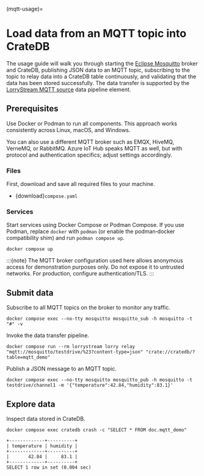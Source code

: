 (mqtt-usage)=
# Load data from an MQTT topic into CrateDB

The usage guide will walk you through starting the [Eclipse Mosquitto] broker and CrateDB,
publishing JSON data to an MQTT topic, subscribing to the topic to relay
data into a CrateDB table continuously, and validating that the data has
been stored successfully.
The data transfer is supported by the [LorryStream MQTT source] data
pipeline element.

## Prerequisites

Use Docker or Podman to run all components. This approach works consistently
across Linux, macOS, and Windows.

You can also use a different MQTT broker such as
EMQX, HiveMQ, VerneMQ, or RabbitMQ. Azure IoT Hub speaks MQTT as well, but with
protocol and authentication specifics; adjust settings accordingly.

### Files

First, download and save all required files to your machine.
- {download}`compose.yaml`

### Services

Start services using Docker Compose or Podman Compose.
If you use Podman, replace `docker` with `podman` (or enable the podman‑docker
compatibility shim) and run `podman compose up`.

```shell
docker compose up
```

:::{note}
The MQTT broker configuration used here allows anonymous access for
demonstration purposes only. Do not expose it to untrusted networks. For
production, configure authentication/TLS.
:::

## Submit data

Subscribe to all MQTT topics on the broker to monitor any traffic.
```shell
docker compose exec --no-tty mosquitto mosquitto_sub -h mosquitto -t "#" -v
```

Invoke the data transfer pipeline.
```shell
docker compose run --rm lorrystream lorry relay "mqtt://mosquitto/testdrive/%23?content-type=json" "crate://cratedb/?table=mqtt_demo"
```

Publish a JSON message to an MQTT topic.
```shell
docker compose exec --no-tty mosquitto mosquitto_pub -h mosquitto -t testdrive/channel1 -m '{"temperature":42.84,"humidity":83.1}'
```

## Explore data

Inspect data stored in CrateDB.
```shell
docker compose exec cratedb crash -c "SELECT * FROM doc.mqtt_demo"
```
```psql
+-------------+----------+
| temperature | humidity |
+-------------+----------+
|       42.84 |     83.1 |
+-------------+----------+
SELECT 1 row in set (0.004 sec)
```


[Eclipse Mosquitto]: https://mosquitto.org/
[LorryStream]: https://lorrystream.readthedocs.io/
[LorryStream MQTT source]: https://lorrystream.readthedocs.io/source/mqtt.html
